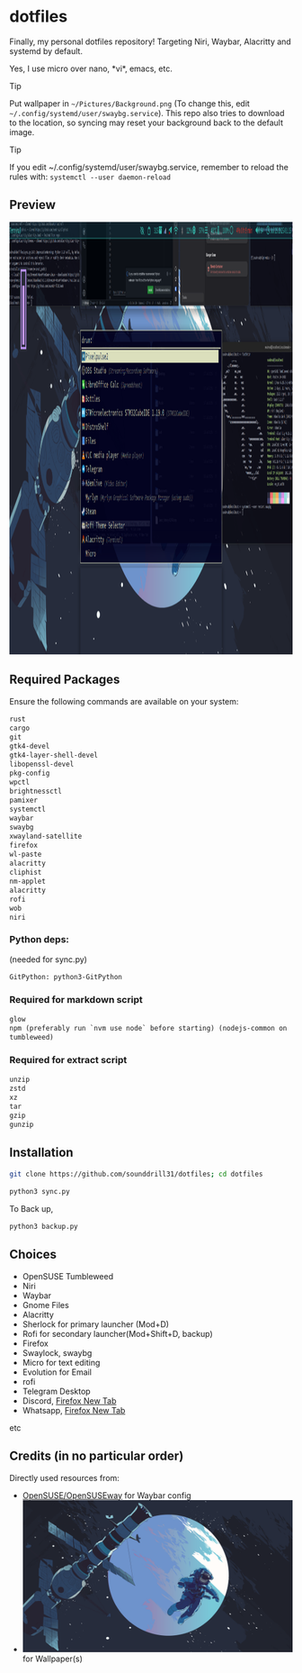 # dotfiles
Finally, my personal dotfiles repository! Targeting Niri, Waybar, Alacritty and systemd by default. 

Yes, I use micro over nano, \*vi\*, emacs, etc.  

> [!TIP]
> Put wallpaper in `~/Pictures/Background.png` (To change this, edit `~/.config/systemd/user/swaybg.service`). This repo also tries to download to the location, so syncing may reset your background back to the default image.

> [!TIP]
> If you edit  ~/.config/systemd/user/swaybg.service, remember to reload the rules with: `systemctl --user daemon-reload`

## Preview
<img width="1366" height="768" alt="niri setup with a volume bar, htop opened, rofi drun menu opened, and a fastfetch" src="./assets/screenshot-overview.png" />


## Required Packages

Ensure the following commands are available on your system:

```
rust
cargo
git
gtk4-devel
gtk4-layer-shell-devel
libopenssl-devel
pkg-config
wpctl
brightnessctl
pamixer
systemctl
waybar
swaybg
xwayland-satellite
firefox
wl-paste
alacritty
cliphist
nm-applet
alacritty
rofi
wob
niri
```

### Python deps:
(needed for sync.py)
```
GitPython: python3-GitPython
```

### Required for markdown script
```
glow
npm (preferably run `nvm use node` before starting) (nodejs-common on tumbleweed)
```
### Required for extract script
```
unzip
zstd
xz
tar
gzip
gunzip
```

## Installation

```bash
git clone https://github.com/sounddrill31/dotfiles; cd dotfiles
```

```bash
python3 sync.py
```

To Back up, 
```bash
python3 backup.py
```

## Choices
- OpenSUSE Tumbleweed
- Niri
- Waybar
- Gnome Files
- Alacritty
- Sherlock for primary launcher (Mod+D)
- Rofi for secondary launcher(Mod+Shift+D, backup)
- Firefox
- Swaylock, swaybg
- Micro for text editing
- Evolution for Email
- rofi
- Telegram Desktop
- Discord, [Firefox New Tab](https://gist.github.com/sounddrill31/7e01a6ef562e3497e38ba583a62f7ce1)
- Whatsapp, [Firefox New Tab](https://gist.github.com/sounddrill31/a7428018778f788a95344ab9e6cb1353)

etc

## Credits (in no particular order)
Directly used resources from:
- [OpenSUSE/OpenSUSEway](https://github.com/openSUSE/openSUSEway/blob/main/.config/waybar/config.jsonc) for Waybar config
- ![D3Ext/aesthetic-wallpapers](https://raw.githubusercontent.com/D3Ext/aesthetic-wallpapers/main/images/astronaut-nord.png) for Wallpaper(s)